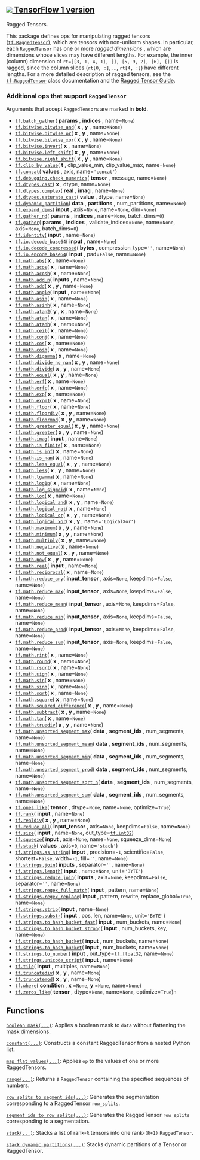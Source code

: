 [ ![](https://tensorflow.google.cn/images/tf_logo_32px.png) TensorFlow 1
version](/versions/r1.15/api_docs/python/tf/compat/v2/ragged)  
---  
  
Ragged Tensors.

This package defines ops for manipulating ragged tensors
([`tf.RaggedTensor`](https://tensorflow.google.cn/api_docs/python/tf/RaggedTensor)),
which are tensors with non-uniform shapes. In particular, each `RaggedTensor`
has one or more _ragged dimensions_ , which are dimensions whose slices may
have different lengths. For example, the inner (column) dimension of `rt=[[3,
1, 4, 1], [], [5, 9, 2], [6], []]` is ragged, since the column slices (`rt[0,
:]`, ..., `rt[4, :]`) have different lengths. For a more detailed description
of ragged tensors, see the
[`tf.RaggedTensor`](https://tensorflow.google.cn/api_docs/python/tf/RaggedTensor)
class documentation and the [Ragged Tensor Guide](/guide/ragged_tensors).

### Additional ops that support `RaggedTensor`

Arguments that accept `RaggedTensor`s are marked in **bold**.

  * `tf.batch_gather`( **params** , **indices** , name=`None`)
  * [`tf.bitwise.bitwise_and`](https://tensorflow.google.cn/api_docs/python/tf/bitwise/bitwise_and)( **x** , **y** , name=`None`)
  * [`tf.bitwise.bitwise_or`](https://tensorflow.google.cn/api_docs/python/tf/bitwise/bitwise_or)( **x** , **y** , name=`None`)
  * [`tf.bitwise.bitwise_xor`](https://tensorflow.google.cn/api_docs/python/tf/bitwise/bitwise_xor)( **x** , **y** , name=`None`)
  * [`tf.bitwise.invert`](https://tensorflow.google.cn/api_docs/python/tf/bitwise/invert)( **x** , name=`None`)
  * [`tf.bitwise.left_shift`](https://tensorflow.google.cn/api_docs/python/tf/bitwise/left_shift)( **x** , **y** , name=`None`)
  * [`tf.bitwise.right_shift`](https://tensorflow.google.cn/api_docs/python/tf/bitwise/right_shift)( **x** , **y** , name=`None`)
  * [`tf.clip_by_value`](https://tensorflow.google.cn/api_docs/python/tf/clip_by_value)( **t** , clip_value_min, clip_value_max, name=`None`)
  * [`tf.concat`](https://tensorflow.google.cn/api_docs/python/tf/concat)( **values** , axis, name=`'concat'`)
  * [`tf.debugging.check_numerics`](https://tensorflow.google.cn/api_docs/python/tf/debugging/check_numerics)( **tensor** , message, name=`None`)
  * [`tf.dtypes.cast`](https://tensorflow.google.cn/api_docs/python/tf/dtypes/cast)( **x** , dtype, name=`None`)
  * [`tf.dtypes.complex`](https://tensorflow.google.cn/api_docs/python/tf/dtypes/complex)( **real** , **imag** , name=`None`)
  * [`tf.dtypes.saturate_cast`](https://tensorflow.google.cn/api_docs/python/tf/dtypes/saturate_cast)( **value** , dtype, name=`None`)
  * [`tf.dynamic_partition`](https://tensorflow.google.cn/api_docs/python/tf/dynamic_partition)( **data** , **partitions** , num_partitions, name=`None`)
  * [`tf.expand_dims`](https://tensorflow.google.cn/api_docs/python/tf/expand_dims)( **input** , axis=`None`, name=`None`, dim=`None`)
  * [`tf.gather_nd`](https://tensorflow.google.cn/api_docs/python/tf/gather_nd)( **params** , **indices** , name=`None`, batch_dims=`0`)
  * [`tf.gather`](https://tensorflow.google.cn/api_docs/python/tf/gather)( **params** , **indices** , validate_indices=`None`, name=`None`, axis=`None`, batch_dims=`0`)
  * [`tf.identity`](https://tensorflow.google.cn/api_docs/python/tf/identity)( **input** , name=`None`)
  * [`tf.io.decode_base64`](https://tensorflow.google.cn/api_docs/python/tf/io/decode_base64)( **input** , name=`None`)
  * [`tf.io.decode_compressed`](https://tensorflow.google.cn/api_docs/python/tf/io/decode_compressed)( **bytes** , compression_type=`''`, name=`None`)
  * [`tf.io.encode_base64`](https://tensorflow.google.cn/api_docs/python/tf/io/encode_base64)( **input** , pad=`False`, name=`None`)
  * [`tf.math.abs`](https://tensorflow.google.cn/api_docs/python/tf/math/abs)( **x** , name=`None`)
  * [`tf.math.acos`](https://tensorflow.google.cn/api_docs/python/tf/math/acos)( **x** , name=`None`)
  * [`tf.math.acosh`](https://tensorflow.google.cn/api_docs/python/tf/math/acosh)( **x** , name=`None`)
  * [`tf.math.add_n`](https://tensorflow.google.cn/api_docs/python/tf/math/add_n)( **inputs** , name=`None`)
  * [`tf.math.add`](https://tensorflow.google.cn/api_docs/python/tf/math/add)( **x** , **y** , name=`None`)
  * [`tf.math.angle`](https://tensorflow.google.cn/api_docs/python/tf/math/angle)( **input** , name=`None`)
  * [`tf.math.asin`](https://tensorflow.google.cn/api_docs/python/tf/math/asin)( **x** , name=`None`)
  * [`tf.math.asinh`](https://tensorflow.google.cn/api_docs/python/tf/math/asinh)( **x** , name=`None`)
  * [`tf.math.atan2`](https://tensorflow.google.cn/api_docs/python/tf/math/atan2)( **y** , **x** , name=`None`)
  * [`tf.math.atan`](https://tensorflow.google.cn/api_docs/python/tf/math/atan)( **x** , name=`None`)
  * [`tf.math.atanh`](https://tensorflow.google.cn/api_docs/python/tf/math/atanh)( **x** , name=`None`)
  * [`tf.math.ceil`](https://tensorflow.google.cn/api_docs/python/tf/math/ceil)( **x** , name=`None`)
  * [`tf.math.conj`](https://tensorflow.google.cn/api_docs/python/tf/math/conj)( **x** , name=`None`)
  * [`tf.math.cos`](https://tensorflow.google.cn/api_docs/python/tf/math/cos)( **x** , name=`None`)
  * [`tf.math.cosh`](https://tensorflow.google.cn/api_docs/python/tf/math/cosh)( **x** , name=`None`)
  * [`tf.math.digamma`](https://tensorflow.google.cn/api_docs/python/tf/math/digamma)( **x** , name=`None`)
  * [`tf.math.divide_no_nan`](https://tensorflow.google.cn/api_docs/python/tf/math/divide_no_nan)( **x** , **y** , name=`None`)
  * [`tf.math.divide`](https://tensorflow.google.cn/api_docs/python/tf/math/divide)( **x** , **y** , name=`None`)
  * [`tf.math.equal`](https://tensorflow.google.cn/api_docs/python/tf/math/equal)( **x** , **y** , name=`None`)
  * [`tf.math.erf`](https://tensorflow.google.cn/api_docs/python/tf/math/erf)( **x** , name=`None`)
  * [`tf.math.erfc`](https://tensorflow.google.cn/api_docs/python/tf/math/erfc)( **x** , name=`None`)
  * [`tf.math.exp`](https://tensorflow.google.cn/api_docs/python/tf/math/exp)( **x** , name=`None`)
  * [`tf.math.expm1`](https://tensorflow.google.cn/api_docs/python/tf/math/expm1)( **x** , name=`None`)
  * [`tf.math.floor`](https://tensorflow.google.cn/api_docs/python/tf/math/floor)( **x** , name=`None`)
  * [`tf.math.floordiv`](https://tensorflow.google.cn/api_docs/python/tf/math/floordiv)( **x** , **y** , name=`None`)
  * [`tf.math.floormod`](https://tensorflow.google.cn/api_docs/python/tf/math/floormod)( **x** , **y** , name=`None`)
  * [`tf.math.greater_equal`](https://tensorflow.google.cn/api_docs/python/tf/math/greater_equal)( **x** , **y** , name=`None`)
  * [`tf.math.greater`](https://tensorflow.google.cn/api_docs/python/tf/math/greater)( **x** , **y** , name=`None`)
  * [`tf.math.imag`](https://tensorflow.google.cn/api_docs/python/tf/math/imag)( **input** , name=`None`)
  * [`tf.math.is_finite`](https://tensorflow.google.cn/api_docs/python/tf/math/is_finite)( **x** , name=`None`)
  * [`tf.math.is_inf`](https://tensorflow.google.cn/api_docs/python/tf/math/is_inf)( **x** , name=`None`)
  * [`tf.math.is_nan`](https://tensorflow.google.cn/api_docs/python/tf/math/is_nan)( **x** , name=`None`)
  * [`tf.math.less_equal`](https://tensorflow.google.cn/api_docs/python/tf/math/less_equal)( **x** , **y** , name=`None`)
  * [`tf.math.less`](https://tensorflow.google.cn/api_docs/python/tf/math/less)( **x** , **y** , name=`None`)
  * [`tf.math.lgamma`](https://tensorflow.google.cn/api_docs/python/tf/math/lgamma)( **x** , name=`None`)
  * [`tf.math.log1p`](https://tensorflow.google.cn/api_docs/python/tf/math/log1p)( **x** , name=`None`)
  * [`tf.math.log_sigmoid`](https://tensorflow.google.cn/api_docs/python/tf/math/log_sigmoid)( **x** , name=`None`)
  * [`tf.math.log`](https://tensorflow.google.cn/api_docs/python/tf/math/log)( **x** , name=`None`)
  * [`tf.math.logical_and`](https://tensorflow.google.cn/api_docs/python/tf/math/logical_and)( **x** , **y** , name=`None`)
  * [`tf.math.logical_not`](https://tensorflow.google.cn/api_docs/python/tf/math/logical_not)( **x** , name=`None`)
  * [`tf.math.logical_or`](https://tensorflow.google.cn/api_docs/python/tf/math/logical_or)( **x** , **y** , name=`None`)
  * [`tf.math.logical_xor`](https://tensorflow.google.cn/api_docs/python/tf/math/logical_xor)( **x** , **y** , name=`'LogicalXor'`)
  * [`tf.math.maximum`](https://tensorflow.google.cn/api_docs/python/tf/math/maximum)( **x** , **y** , name=`None`)
  * [`tf.math.minimum`](https://tensorflow.google.cn/api_docs/python/tf/math/minimum)( **x** , **y** , name=`None`)
  * [`tf.math.multiply`](https://tensorflow.google.cn/api_docs/python/tf/math/multiply)( **x** , **y** , name=`None`)
  * [`tf.math.negative`](https://tensorflow.google.cn/api_docs/python/tf/math/negative)( **x** , name=`None`)
  * [`tf.math.not_equal`](https://tensorflow.google.cn/api_docs/python/tf/math/not_equal)( **x** , **y** , name=`None`)
  * [`tf.math.pow`](https://tensorflow.google.cn/api_docs/python/tf/math/pow)( **x** , **y** , name=`None`)
  * [`tf.math.real`](https://tensorflow.google.cn/api_docs/python/tf/math/real)( **input** , name=`None`)
  * [`tf.math.reciprocal`](https://tensorflow.google.cn/api_docs/python/tf/math/reciprocal)( **x** , name=`None`)
  * [`tf.math.reduce_any`](https://tensorflow.google.cn/api_docs/python/tf/math/reduce_any)( **input_tensor** , axis=`None`, keepdims=`False`, name=`None`)
  * [`tf.math.reduce_max`](https://tensorflow.google.cn/api_docs/python/tf/math/reduce_max)( **input_tensor** , axis=`None`, keepdims=`False`, name=`None`)
  * [`tf.math.reduce_mean`](https://tensorflow.google.cn/api_docs/python/tf/math/reduce_mean)( **input_tensor** , axis=`None`, keepdims=`False`, name=`None`)
  * [`tf.math.reduce_min`](https://tensorflow.google.cn/api_docs/python/tf/math/reduce_min)( **input_tensor** , axis=`None`, keepdims=`False`, name=`None`)
  * [`tf.math.reduce_prod`](https://tensorflow.google.cn/api_docs/python/tf/math/reduce_prod)( **input_tensor** , axis=`None`, keepdims=`False`, name=`None`)
  * [`tf.math.reduce_sum`](https://tensorflow.google.cn/api_docs/python/tf/math/reduce_sum)( **input_tensor** , axis=`None`, keepdims=`False`, name=`None`)
  * [`tf.math.rint`](https://tensorflow.google.cn/api_docs/python/tf/math/rint)( **x** , name=`None`)
  * [`tf.math.round`](https://tensorflow.google.cn/api_docs/python/tf/math/round)( **x** , name=`None`)
  * [`tf.math.rsqrt`](https://tensorflow.google.cn/api_docs/python/tf/math/rsqrt)( **x** , name=`None`)
  * [`tf.math.sign`](https://tensorflow.google.cn/api_docs/python/tf/math/sign)( **x** , name=`None`)
  * [`tf.math.sin`](https://tensorflow.google.cn/api_docs/python/tf/math/sin)( **x** , name=`None`)
  * [`tf.math.sinh`](https://tensorflow.google.cn/api_docs/python/tf/math/sinh)( **x** , name=`None`)
  * [`tf.math.sqrt`](https://tensorflow.google.cn/api_docs/python/tf/math/sqrt)( **x** , name=`None`)
  * [`tf.math.square`](https://tensorflow.google.cn/api_docs/python/tf/math/square)( **x** , name=`None`)
  * [`tf.math.squared_difference`](https://tensorflow.google.cn/api_docs/python/tf/math/squared_difference)( **x** , **y** , name=`None`)
  * [`tf.math.subtract`](https://tensorflow.google.cn/api_docs/python/tf/math/subtract)( **x** , **y** , name=`None`)
  * [`tf.math.tan`](https://tensorflow.google.cn/api_docs/python/tf/math/tan)( **x** , name=`None`)
  * [`tf.math.truediv`](https://tensorflow.google.cn/api_docs/python/tf/math/truediv)( **x** , **y** , name=`None`)
  * [`tf.math.unsorted_segment_max`](https://tensorflow.google.cn/api_docs/python/tf/math/unsorted_segment_max)( **data** , **segment_ids** , num_segments, name=`None`)
  * [`tf.math.unsorted_segment_mean`](https://tensorflow.google.cn/api_docs/python/tf/math/unsorted_segment_mean)( **data** , **segment_ids** , num_segments, name=`None`)
  * [`tf.math.unsorted_segment_min`](https://tensorflow.google.cn/api_docs/python/tf/math/unsorted_segment_min)( **data** , **segment_ids** , num_segments, name=`None`)
  * [`tf.math.unsorted_segment_prod`](https://tensorflow.google.cn/api_docs/python/tf/math/unsorted_segment_prod)( **data** , **segment_ids** , num_segments, name=`None`)
  * [`tf.math.unsorted_segment_sqrt_n`](https://tensorflow.google.cn/api_docs/python/tf/math/unsorted_segment_sqrt_n)( **data** , **segment_ids** , num_segments, name=`None`)
  * [`tf.math.unsorted_segment_sum`](https://tensorflow.google.cn/api_docs/python/tf/math/unsorted_segment_sum)( **data** , **segment_ids** , num_segments, name=`None`)
  * [`tf.ones_like`](https://tensorflow.google.cn/api_docs/python/tf/ones_like)( **tensor** , dtype=`None`, name=`None`, optimize=`True`)
  * [`tf.rank`](https://tensorflow.google.cn/api_docs/python/tf/rank)( **input** , name=`None`)
  * [`tf.realdiv`](https://tensorflow.google.cn/api_docs/python/tf/realdiv)( **x** , **y** , name=`None`)
  * [`tf.reduce_all`](https://tensorflow.google.cn/api_docs/python/tf/reduce_all)( **input_tensor** , axis=`None`, keepdims=`False`, name=`None`)
  * [`tf.size`](https://tensorflow.google.cn/api_docs/python/tf/size)( **input** , name=`None`, out_type=[`tf.int32`](https://tensorflow.google.cn/api_docs/python/tf#int32))
  * [`tf.squeeze`](https://tensorflow.google.cn/api_docs/python/tf/squeeze)( **input** , axis=`None`, name=`None`, squeeze_dims=`None`)
  * [`tf.stack`](https://tensorflow.google.cn/api_docs/python/tf/stack)( **values** , axis=`0`, name=`'stack'`)
  * [`tf.strings.as_string`](https://tensorflow.google.cn/api_docs/python/tf/strings/as_string)( **input** , precision=`-1`, scientific=`False`, shortest=`False`, width=`-1`, fill=`''`, name=`None`)
  * [`tf.strings.join`](https://tensorflow.google.cn/api_docs/python/tf/strings/join)( **inputs** , separator=`''`, name=`None`)
  * [`tf.strings.length`](https://tensorflow.google.cn/api_docs/python/tf/strings/length)( **input** , name=`None`, unit=`'BYTE'`)
  * [`tf.strings.reduce_join`](https://tensorflow.google.cn/api_docs/python/tf/strings/reduce_join)( **inputs** , axis=`None`, keepdims=`False`, separator=`''`, name=`None`)
  * [`tf.strings.regex_full_match`](https://tensorflow.google.cn/api_docs/python/tf/strings/regex_full_match)( **input** , pattern, name=`None`)
  * [`tf.strings.regex_replace`](https://tensorflow.google.cn/api_docs/python/tf/strings/regex_replace)( **input** , pattern, rewrite, replace_global=`True`, name=`None`)
  * [`tf.strings.strip`](https://tensorflow.google.cn/api_docs/python/tf/strings/strip)( **input** , name=`None`)
  * [`tf.strings.substr`](https://tensorflow.google.cn/api_docs/python/tf/strings/substr)( **input** , pos, len, name=`None`, unit=`'BYTE'`)
  * [`tf.strings.to_hash_bucket_fast`](https://tensorflow.google.cn/api_docs/python/tf/strings/to_hash_bucket_fast)( **input** , num_buckets, name=`None`)
  * [`tf.strings.to_hash_bucket_strong`](https://tensorflow.google.cn/api_docs/python/tf/strings/to_hash_bucket_strong)( **input** , num_buckets, key, name=`None`)
  * [`tf.strings.to_hash_bucket`](https://tensorflow.google.cn/api_docs/python/tf/strings/to_hash_bucket)( **input** , num_buckets, name=`None`)
  * [`tf.strings.to_hash_bucket`](https://tensorflow.google.cn/api_docs/python/tf/strings/to_hash_bucket)( **input** , num_buckets, name=`None`)
  * [`tf.strings.to_number`](https://tensorflow.google.cn/api_docs/python/tf/strings/to_number)( **input** , out_type=[`tf.float32`](https://tensorflow.google.cn/api_docs/python/tf#float32), name=`None`)
  * [`tf.strings.unicode_script`](https://tensorflow.google.cn/api_docs/python/tf/strings/unicode_script)( **input** , name=`None`)
  * [`tf.tile`](https://tensorflow.google.cn/api_docs/python/tf/tile)( **input** , multiples, name=`None`)
  * [`tf.truncatediv`](https://tensorflow.google.cn/api_docs/python/tf/truncatediv)( **x** , **y** , name=`None`)
  * [`tf.truncatemod`](https://tensorflow.google.cn/api_docs/python/tf/truncatemod)( **x** , **y** , name=`None`)
  * [`tf.where`](https://tensorflow.google.cn/api_docs/python/tf/where)( **condition** , **x** =`None`, **y** =`None`, name=`None`)
  * [`tf.zeros_like`](https://tensorflow.google.cn/api_docs/python/tf/zeros_like)( **tensor** , dtype=`None`, name=`None`, optimize=`True`)n

## Functions

[`boolean_mask(...)`](https://tensorflow.google.cn/api_docs/python/tf/ragged/boolean_mask):
Applies a boolean mask to `data` without flattening the mask dimensions.

[`constant(...)`](https://tensorflow.google.cn/api_docs/python/tf/ragged/constant):
Constructs a constant RaggedTensor from a nested Python list.

[`map_flat_values(...)`](https://tensorflow.google.cn/api_docs/python/tf/ragged/map_flat_values):
Applies `op` to the values of one or more RaggedTensors.

[`range(...)`](https://tensorflow.google.cn/api_docs/python/tf/ragged/range):
Returns a `RaggedTensor` containing the specified sequences of numbers.

[`row_splits_to_segment_ids(...)`](https://tensorflow.google.cn/api_docs/python/tf/ragged/row_splits_to_segment_ids):
Generates the segmentation corresponding to a RaggedTensor `row_splits`.

[`segment_ids_to_row_splits(...)`](https://tensorflow.google.cn/api_docs/python/tf/ragged/segment_ids_to_row_splits):
Generates the RaggedTensor `row_splits` corresponding to a segmentation.

[`stack(...)`](https://tensorflow.google.cn/api_docs/python/tf/ragged/stack):
Stacks a list of rank-`R` tensors into one rank-`(R+1)` `RaggedTensor`.

[`stack_dynamic_partitions(...)`](https://tensorflow.google.cn/api_docs/python/tf/ragged/stack_dynamic_partitions):
Stacks dynamic partitions of a Tensor or RaggedTensor.

